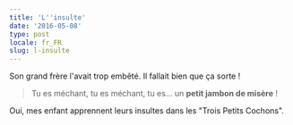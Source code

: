 ```yaml
---
title: 'L''insulte'
date: '2016-05-08'
type: post
locale: fr_FR
slug: l-insulte
---
```


Son grand frère l'avait trop embêté. Il fallait bien que ça sorte !

<!-- more -->

> Tu es méchant, tu es méchant, tu es… un **petit jambon de misère** !

Oui, mes enfant apprennent leurs insultes dans les "Trois Petits Cochons".
